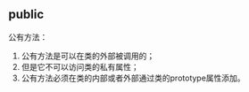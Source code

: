 ## public

公有方法：

1. 公有方法是可以在类的外部被调用的；
2. 但是它不可以访问类的私有属性；
3. 公有方法必须在类的内部或者外部通过类的prototype属性添加。

```javascript
